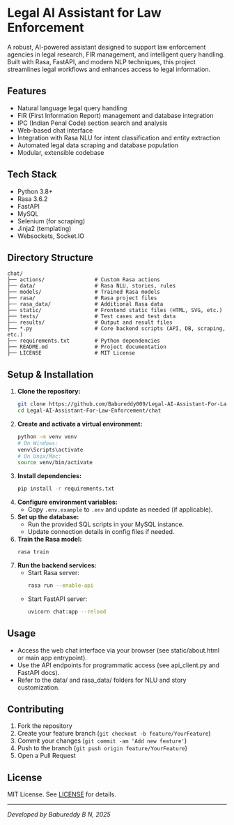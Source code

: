 # Legal AI Assistant for Law Enforcement

A robust, AI-powered assistant designed to support law enforcement agencies in legal research, FIR management, and intelligent query handling. Built with Rasa, FastAPI, and modern NLP techniques, this project streamlines legal workflows and enhances access to legal information.

## Features
- Natural language legal query handling
- FIR (First Information Report) management and database integration
- IPC (Indian Penal Code) section search and analysis
- Web-based chat interface
- Integration with Rasa NLU for intent classification and entity extraction
- Automated legal data scraping and database population
- Modular, extensible codebase

## Tech Stack
- Python 3.8+
- Rasa 3.6.2
- FastAPI
- MySQL
- Selenium (for scraping)
- Jinja2 (templating)
- Websockets, Socket.IO

## Directory Structure
```
chat/
├── actions/                # Custom Rasa actions
├── data/                   # Rasa NLU, stories, rules
├── models/                 # Trained Rasa models
├── rasa/                   # Rasa project files
├── rasa_data/              # Additional Rasa data
├── static/                 # Frontend static files (HTML, SVG, etc.)
├── tests/                  # Test cases and test data
├── results/                # Output and result files
├── *.py                    # Core backend scripts (API, DB, scraping, etc.)
├── requirements.txt        # Python dependencies
├── README.md               # Project documentation
├── LICENSE                 # MIT License
```

## Setup & Installation
1. **Clone the repository:**
   ```bash
   git clone https://github.com/Babureddy009/Legal-AI-Assistant-For-Law-Enforcement.git
   cd Legal-AI-Assistant-For-Law-Enforcement/chat
   ```
2. **Create and activate a virtual environment:**
   ```bash
   python -m venv venv
   # On Windows:
   venv\Scripts\activate
   # On Unix/Mac:
   source venv/bin/activate
   ```
3. **Install dependencies:**
   ```bash
   pip install -r requirements.txt
   ```
4. **Configure environment variables:**
   - Copy `.env.example` to `.env` and update as needed (if applicable).
5. **Set up the database:**
   - Run the provided SQL scripts in your MySQL instance.
   - Update connection details in config files if needed.
6. **Train the Rasa model:**
   ```bash
   rasa train
   ```
7. **Run the backend services:**
   - Start Rasa server:
     ```bash
     rasa run --enable-api
     ```
   - Start FastAPI server:
     ```bash
     uvicorn chat:app --reload
     ```

## Usage
- Access the web chat interface via your browser (see static/about.html or main app entrypoint).
- Use the API endpoints for programmatic access (see api_client.py and FastAPI docs).
- Refer to the data/ and rasa_data/ folders for NLU and story customization.

## Contributing
1. Fork the repository
2. Create your feature branch (`git checkout -b feature/YourFeature`)
3. Commit your changes (`git commit -am 'Add new feature'`)
4. Push to the branch (`git push origin feature/YourFeature`)
5. Open a Pull Request

## License
MIT License. See [LICENSE](LICENSE) for details.

---
*Developed by Babureddy B N, 2025* 